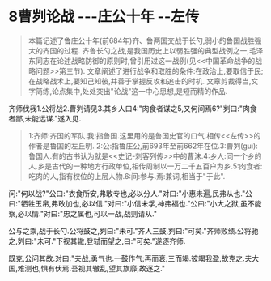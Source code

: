 ﻿# 8曹刿论战  ---庄公十年  --左传
>本篇记述了鲁庄公十年(前684年)齐、鲁两国交战于长勺,弱小的鲁国战胜强大的齐国的过程.
齐鲁长勺之战,是我国历史上以弱胜强的典型战例之一,毛泽东同志在论述战略防御的原则时,曾引用过这一战例(见<<中国革命战争的战略问题>>第三节).
文章阐述了进行战争和取胜的条件:在政治上,要取信于民;在战略战术上,要知己知彼,并善于掌握反攻和追击的时机.
文章剪裁得当,文字简练,论点集中,处处突出"论战"这一中心思想,是短而精的作品.

齐师伐我1.公将战2.曹刿请见3.其乡人曰4:"肉食者谋之5,又何间焉6?"刿曰:"肉食者鄙,未能远谋."遂入见.
>1:齐师:齐国的军队.我:指鲁国.这里用的是鲁国史官的口气.相传<<左传>>的作者是鲁国的左丘明.
>2:公:指鲁庄公,前693年至前662年在位.​
>3:曹刿(guì):鲁国人.有的古书认为就是<<史记-刺客列传>>中的曹沬.​
>4:乡人:同一个乡的人.乡是古代的一种地方行政单位,相传周制以一万二千五百户为乡.​
>5:肉食者:吃肉的人,指有权位的上层人物.​
>6:间:参与.焉:兼词,相当于"于此".

问:"何以战?"公曰:"衣食所安,弗敢专也,必以分人."对曰:"小惠未遍,民弗从也."公曰:"牺牲玉帛,弗敢加也,必以信."对曰:"小信未孚,神弗福也."公曰:"小大之狱,虽不能察,必以情."对曰:"忠之属也,可以一战,战则请从."

公与之乘,战于长勺.公将鼓之,刿曰:"未可."齐人三鼓,刿曰:"可矣."齐师败绩.公将驰之,刿曰:"未可."下视其辙,登轼而望之,曰:"可矣."遂逐齐师.

既克,公问其故.对曰:"夫战,勇气也.一鼓作气;再而衰;三而竭.彼竭我盈,故克之.夫大国,难测也,惧有伏焉.吾视其辙乱,望其旗靡,故逐之."


